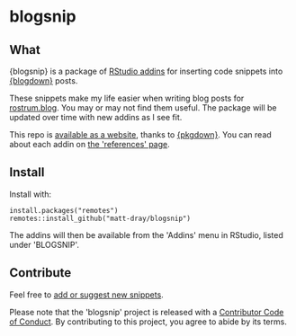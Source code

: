 # blogsnip

## What

{blogsnip} is a package of [RStudio addins](https://rstudio.github.io/rstudioaddins/) for inserting code snippets into [{blogdown}](https://bookdown.org/yihui/blogdown/) posts.

These snippets make my life easier when writing blog posts for [rostrum.blog](https://rostrum.blog). You may or may not find them useful. The package will be updated over time with new addins as I see fit.

This repo is [available as a website](https://matt-dray.github.io/blogsnip/), thanks to [{pkgdown}](https://pkgdown.r-lib.org/). You can read about each addin on [the 'references' page](https://matt-dray.github.io/blogsnip/reference/index.html).

## Install

Install with:

```
install.packages("remotes")
remotes::install_github("matt-dray/blogsnip")
```

The addins will then be available from the 'Addins' menu in RStudio, listed under 'BLOGSNIP'.

## Contribute

Feel free to [add or suggest new snippets](https://github.com/matt-dray/blogsnip/issues). 

Please note that the 'blogsnip' project is released with a [Contributor Code of Conduct](CODE_OF_CONDUCT.md). By contributing to this project, you agree to abide by its terms.